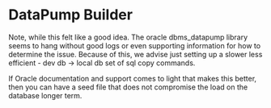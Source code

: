 # DataPump Builder

Note, while this felt like a good idea.  The oracle dbms_datapump library seems to hang without good logs or even supporting
information for how to determine the issue.  Because of this, we advise just setting up a slower less efficient - dev db -> local
db set of sql copy commands.

If Oracle documentation and support comes to light that makes this better, then you can have a seed file that does not
compromise the load on the database longer term.